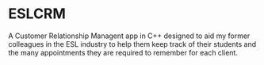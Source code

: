 # ESLCRM

A Customer Relationship Managent app in C++ designed to aid my former colleagues in the ESL industry to help them keep track of their students and the many appointments they are required to remember for each client.
